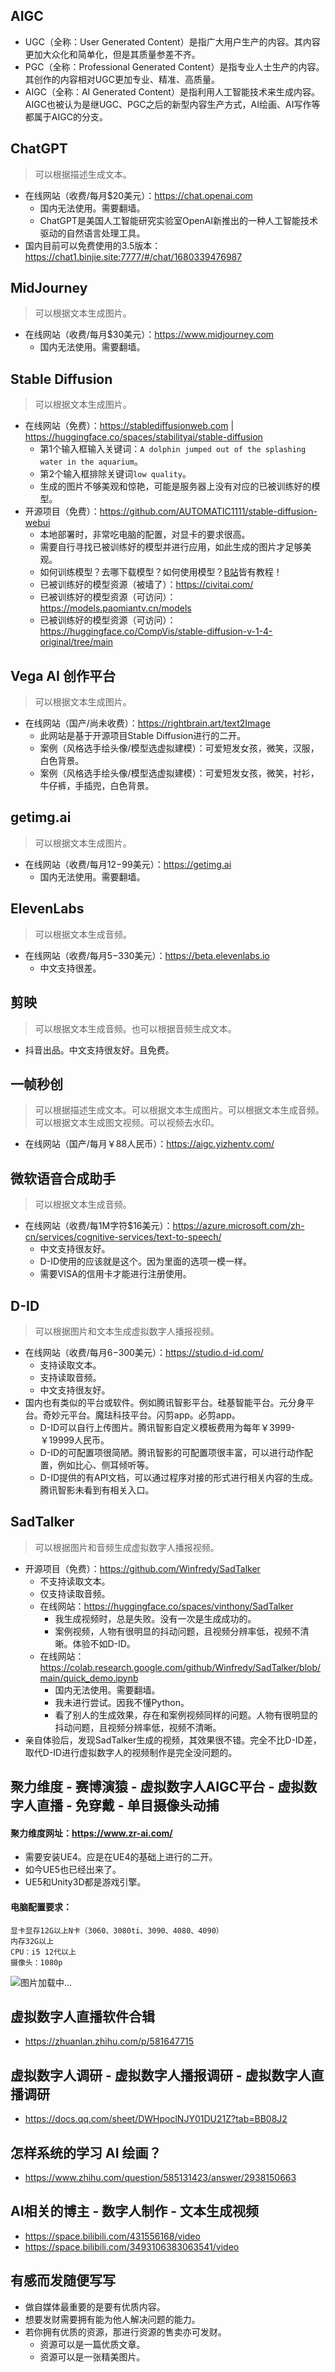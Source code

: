 ## AIGC
* UGC（全称：User Generated Content）是指广大用户生产的内容。其内容更加大众化和简单化，但是其质量参差不齐。
* PGC（全称：Professional Generated Content）是指专业人士生产的内容。其创作的内容相对UGC更加专业、精准、高质量。
* AIGC（全称：AI Generated Content）是指利用人工智能技术来生成内容。AIGC也被认为是继UGC、PGC之后的新型内容生产方式，AI绘画、AI写作等都属于AIGC的分支。

## ChatGPT
> 可以根据描述生成文本。
* 在线网站（收费/每月$20美元）：https://chat.openai.com
  - 国内无法使用。需要翻墙。
  - ChatGPT是美国人工智能研究实验室OpenAI新推出的一种人工智能技术驱动的自然语言处理工具。
* 国内目前可以免费使用的3.5版本：https://chat1.binjie.site:7777/#/chat/1680339476987

## MidJourney
> 可以根据文本生成图片。
* 在线网站（收费/每月$30美元）：https://www.midjourney.com
  - 国内无法使用。需要翻墙。

## Stable Diffusion
> 可以根据文本生成图片。
* 在线网站（免费）：https://stablediffusionweb.com | https://huggingface.co/spaces/stabilityai/stable-diffusion
  - 第1个输入框输入关键词：`A dolphin jumped out of the splashing water in the aquarium`。
  - 第2个输入框排除关键词`low quality`。
  - 生成的图片不够美观和惊艳，可能是服务器上没有对应的已被训练好的模型。
* 开源项目（免费）：https://github.com/AUTOMATIC1111/stable-diffusion-webui
  - 本地部署时，非常吃电脑的配置，对显卡的要求很高。
  - 需要自行寻找已被训练好的模型并进行应用，如此生成的图片才足够美观。
  - 如何训练模型？去哪下载模型？如何使用模型？[B站](https://www.bilibili.com/)皆有教程！
  - 已被训练好的模型资源（被墙了）：https://civitai.com/
  - 已被训练好的模型资源（可访问）：https://models.paomiantv.cn/models
  - 已被训练好的模型资源（可访问）：https://huggingface.co/CompVis/stable-diffusion-v-1-4-original/tree/main

## Vega AI 创作平台
> 可以根据文本生成图片。
* 在线网站（国产/尚未收费）：https://rightbrain.art/text2Image
  - 此网站是基于开源项目Stable Diffusion进行的二开。
  - 案例（风格选手绘头像/模型选虚拟建模）：可爱短发女孩，微笑，汉服，白色背景。
  - 案例（风格选手绘头像/模型选虚拟建模）：可爱短发女孩，微笑，衬衫，牛仔裤，手插兜，白色背景。

## getimg.ai
> 可以根据文本生成图片。
* 在线网站（收费/每月$12-$99美元）：https://getimg.ai
  - 国内无法使用。需要翻墙。

## ElevenLabs
> 可以根据文本生成音频。
* 在线网站（收费/每月$5-$330美元）：https://beta.elevenlabs.io
  - 中文支持很差。

## 剪映
> 可以根据文本生成音频。也可以根据音频生成文本。
* 抖音出品。中文支持很友好。且免费。

## 一帧秒创
> 可以根据描述生成文本。可以根据文本生成图片。可以根据文本生成音频。可以根据文本生成图文视频。可以视频去水印。
* 在线网站（国产/每月￥88人民币）：https://aigc.yizhentv.com/

## 微软语音合成助手
> 可以根据文本生成音频。
* 在线网站（收费/每1M字符$16美元）：https://azure.microsoft.com/zh-cn/services/cognitive-services/text-to-speech/
  - 中文支持很友好。
  - D-ID使用的应该就是这个。因为里面的选项一模一样。
  - 需要VISA的信用卡才能进行注册使用。

## D-ID
> 可以根据图片和文本生成虚拟数字人播报视频。
* 在线网站（收费/每月$6-$300美元）：https://studio.d-id.com/
  - 支持读取文本。
  - 支持读取音频。
  - 中文支持很友好。
* 国内也有类似的平台或软件。例如腾讯智影平台。硅基智能平台。元分身平台。奇妙元平台。魔珐科技平台。闪剪app。必剪app。
  - D-ID可以自行上传图片。腾讯智影自定义模板费用为每年￥3999-￥19999人民币。
  - D-ID的可配置项很简陋。腾讯智影的可配置项很丰富，可以进行动作配置，例如比心、侧耳倾听等。
  - D-ID提供的有API文档，可以通过程序对接的形式进行相关内容的生成。腾讯智影未看到有相关入口。

## SadTalker
> 可以根据图片和音频生成虚拟数字人播报视频。
* 开源项目（免费）：https://github.com/Winfredy/SadTalker
  - 不支持读取文本。
  - 仅支持读取音频。
  - 在线网站：https://huggingface.co/spaces/vinthony/SadTalker
    - 我生成视频时，总是失败。没有一次是生成成功的。
    - 案例视频，人物有很明显的抖动问题，且视频分辨率低，视频不清晰。体验不如D-ID。
  - 在线网站：https://colab.research.google.com/github/Winfredy/SadTalker/blob/main/quick_demo.ipynb
    - 国内无法使用。需要翻墙。
    - 我未进行尝试。因我不懂Python。
    - 看了别人的生成效果，存在和案例视频同样的问题。人物有很明显的抖动问题，且视频分辨率低，视频不清晰。
* 亲自体验后，发现SadTalker生成的视频，其效果很不错。完全不比D-ID差，取代D-ID进行虚拟数字人的视频制作是完全没问题的。

## 聚力维度 - 赛博演猿 - 虚拟数字人AIGC平台 - 虚拟数字人直播 - 免穿戴 - 单目摄像头动捕
#### 聚力维度网址：https://www.zr-ai.com/
* 需要安装UE4。应是在UE4的基础上进行的二开。
* 如今UE5也已经出来了。
* UE5和Unity3D都是游戏引擎。
#### 电脑配置要求：
```
显卡显存12G以上N卡（3060、3080ti、3090、4080、4090）
内存32G以上
CPU：i5 12代以上
摄像头：1080p
```
![图片加载中...](./images/pc-config.png)

## 虚拟数字人直播软件合辑
* https://zhuanlan.zhihu.com/p/581647715

## 虚拟数字人调研 - 虚拟数字人播报调研 - 虚拟数字人直播调研
* https://docs.qq.com/sheet/DWHpoclNJY01DU21Z?tab=BB08J2

## 怎样系统的学习 AI 绘画？
* https://www.zhihu.com/question/585131423/answer/2938150663

## AI相关的博主 - 数字人制作 - 文本生成视频
* https://space.bilibili.com/431556168/video
* https://space.bilibili.com/3493106383063541/video

## 有感而发随便写写
* 做自媒体最重要的是要有优质内容。
* 想要发财需要拥有能为他人解决问题的能力。
* 若你拥有优质的资源，那进行资源的售卖亦可发财。
  - 资源可以是一篇优质文章。
  - 资源可以是一张精美图片。
